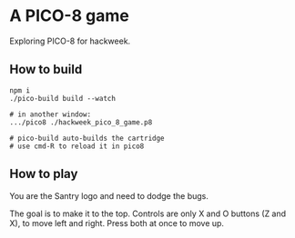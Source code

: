 # A PICO-8 game

Exploring PICO-8 for hackweek.

## How to build

```
npm i
./pico-build build --watch

# in another window:
.../pico8 ./hackweek_pico_8_game.p8

# pico-build auto-builds the cartridge
# use cmd-R to reload it in pico8
```

## How to play

You are the Santry logo and need to dodge the bugs.

The goal is to make it to the top. Controls are only X and O buttons (Z and X), to move left and right. Press both at once to move up.
